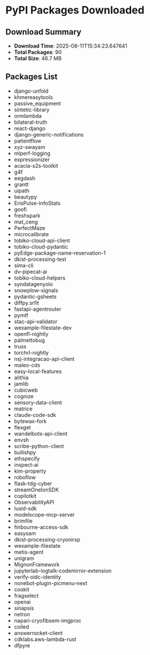 # PyPI Packages Downloaded

## Download Summary
- **Download Time**: 2025-08-11T15:34:23.647641
- **Total Packages**: 90
- **Total Size**: 46.7 MB

## Packages List
- django-unfold
- khmereasytools
- passive_equipment
- sintetic-library
- ormlambda
- bilateral-truth
- react-django
- django-generic-notifications
- patientflow
- xyz-swayam
- mlperf-logging
- expressionizer
- acacia-s2s-toolkit
- g4f
- eegdash
- grantt
- uipath
- beautypy
- ErisPulse-InfoStats
- goofi
- freshspark
- mat_ceng
- PerfectMaze
- microcalibrate
- tobiko-cloud-api-client
- tobiko-cloud-pydantic
- pyEdge-package-name-reservation-1
- dkist-processing-test
- sima-cli
- dv-pipecat-ai
- tobiko-cloud-helpers
- syndatagenyolo
- snowplow-signals
- pydantic-gsheets
- diffpy.srfit
- fastapi-agentrouter
- pymtf
- stac-api-validator
- wexample-filestate-dev
- openfl-nightly
- palmettobug
- truss
- torchrl-nightly
- nsj-integracao-api-client
- maleo-cds
- easy-local-features
- alithia
- jamlib
- cubicweb
- cognize
- sensory-data-client
- matrice
- claude-code-sdk
- bytewax-fork
- flexget
- wandelbots-api-client
- envsh
- scribe-python-client
- bullishpy
- ethspecify
- inspect-ai
- kim-property
- roboflow
- flask-tdg-cyber
- streamOneIonSDK
- copilotkit
- ObservabilityAPI
- lusid-sdk
- modelscope-mcp-server
- brimfile
- finbourne-access-sdk
- easysam
- dkist-processing-cryonirsp
- wexample-filestate
- metis-agent
- unigram
- MignonFramework
- jupyterlab-logtalk-codemirror-extension
- verify-oidc-identity
- nonebot-plugin-picmenu-next
- cookit
- fragselect
- openai
- sinapsis
- netron
- napari-cryofibsem-imgproc
- coiled
- answerrocket-client
- cdklabs.aws-lambda-rust
- dfpyre
